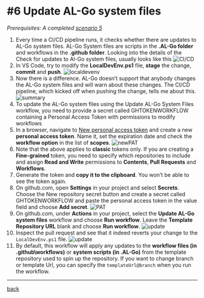 # #6 Update AL-Go system files

*Prerequisites: A completed [scenario 5](RegisterProductionEnvironment.md)*

1. Every time a CI/CD pipeline runs, it checks whether there are updates to AL-Go system files. AL-Go System files are scripts in the **.AL-Go folder** and workflows in the **.github folder**. Looking into the details of the Check for updates to Al-Go system files, usually looks like this
   ![CI/CD](https://github.com/microsoft/AL-Go/assets/10775043/8322a06e-a270-4b6d-8d92-ccc547ca4555)
1. In VS Code, try to modify the **LocalDevEnv.ps1** file, **stage** the change, **commit** and **push**.
   ![localdevenv](https://github.com/microsoft/AL-Go/assets/10775043/9eb67bc0-5460-44c5-8ede-fc8f6545a821)
1. Now there is a difference. AL-Go doesn’t support that anybody changes the AL-Go system files and will warn about these changes. The CI/CD pipeline, which kicked off when pushing the change, tells me about this.
   ![summary](https://github.com/microsoft/AL-Go/assets/10775043/8b87cf1e-5f39-487d-9b39-4ebf9a39706a)
1. To update the AL-Go system files using the Update AL-Go System Files workflow, you need to provide a secret called GHTOKENWORKFLOW containing a Personal Access Token with permissions to modify workflows
1. In a browser, navigate to [New personal access token](https://github.com/settings/tokens/new) and create a new **personal access token**. Name it, set the expiration date and check the **workflow option** in the list of **scopes**.
   ![newPAT](https://github.com/microsoft/AL-Go/assets/10775043/1ab9978a-37e8-423a-8f8e-5c0203f7ae00)
1. Note that the above applies to **classic** tokens only. If you are creating a **Fine-grained** token, you need to specify which repositories to include and assign **Read and Write** permissions to **Contents**, **Pull Requests** and **Workflows**.
1. Generate the token and **copy it to the clipboard**. You won’t be able to see the token again.
1. On github.com, open **Settings** in your project and select **Secrets**. Choose the New repository secret button and create a secret called GHTOKENWORKFLOW and paste the personal access token in the value field and choose **Add secret**.
   ![PAT](https://github.com/microsoft/AL-Go/assets/10775043/7dcccca3-ec43-47ba-bffb-795332c890ad)
1. On github.com, under **Actions** in your project, select the **Update AL-Go system files** workflow and choose **Run workflow**. Leave the **Template Repository URL** blank and choose **Run workflow**.
   ![update](https://github.com/microsoft/AL-Go/assets/10775043/221e6aa1-27a8-47ea-b011-88bb6b7005b9)
1. Inspect the pull request and see that it indeed reverts your change to the `LocalDevEnv.ps1` file.
   ![update](https://github.com/microsoft/AL-Go/assets/10775043/c5811750-eeb2-4ce5-a8a6-9d7db620c81e)
1. By default, this workflow will apply any updates to the **workflow files (in .github\\workflows)** or **system scripts (in .AL-Go)** from the template repository used to spin up the repository. If you want to change branch or template Url, you can specify the `templateUrl@branch` when you run the workflow.

______________________________________________________________________

[back](../README.md)
